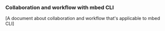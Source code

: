 ### Collaboration and workflow with mbed CLI

[A document about collaboration and workflow that's applicable to mbed CLI]
